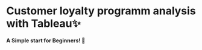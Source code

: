 <p>
  <h1 align="left"><b>Customer loyalty programm analysis with Tableau✨</b></h1>
</p>
<a align="left"><b>A Simple start for Beginners! 🚀</b></a>
